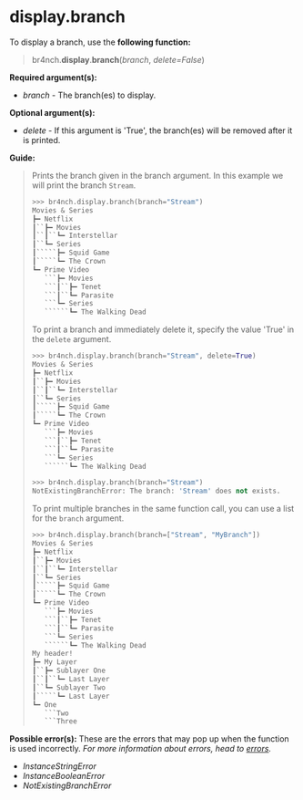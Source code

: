 # display.branch

To display a branch, use the **following function:**

> br4nch.**display**.**branch**(*branch*, *delete=False*)

**Required argument(s):**

- *branch* - The branch(es) to display.

**Optional argument(s):**

- *delete* - If this argument is 'True', the branch(es) will be removed after it is printed.

**Guide:**

> Prints the branch given in the branch argument. In this example we will print the branch `Stream`.
>
> ```python
> >>> br4nch.display.branch(branch="Stream")
> Movies & Series
> ┣━ Netflix
> ┃``┣━ Movies
> ┃``┃``┗━ Interstellar
> ┃``┗━ Series
> ┃`````┣━ Squid Game
> ┃`````┗━ The Crown
> ┗━ Prime Video
>    ```┣━ Movies
>    ```┃``┣━ Tenet
>    ```┃``┗━ Parasite
>    ```┗━ Series
>    ``````┗━ The Walking Dead
> ```
>
> To print a branch and immediately delete it, specify the value 'True' in the `delete` argument.
>
> ```python
> >>> br4nch.display.branch(branch="Stream", delete=True)
> Movies & Series
> ┣━ Netflix
> ┃``┣━ Movies
> ┃``┃``┗━ Interstellar
> ┃``┗━ Series
> ┃`````┣━ Squid Game
> ┃`````┗━ The Crown
> ┗━ Prime Video
>    ```┣━ Movies
>    ```┃``┣━ Tenet
>    ```┃``┗━ Parasite
>    ```┗━ Series
>    ``````┗━ The Walking Dead
> 
> >>> br4nch.display.branch(branch="Stream")
> NotExistingBranchError: The branch: 'Stream' does not exists.
> ```
>
> To print multiple branches in the same function call, you can use a list for the `branch` argument.
>
> ```python
> >>> br4nch.display.branch(branch=["Stream", "MyBranch"])
> Movies & Series
> ┣━ Netflix
> ┃``┣━ Movies
> ┃``┃``┗━ Interstellar
> ┃``┗━ Series
> ┃`````┣━ Squid Game
> ┃`````┗━ The Crown
> ┗━ Prime Video
>    ```┣━ Movies
>    ```┃``┣━ Tenet
>    ```┃``┗━ Parasite
>    ```┗━ Series
>    ``````┗━ The Walking Dead
> My header!
> ┣━ My Layer
> ┃``┣━ Sublayer One
> ┃``┃``┗━ Last Layer
> ┃``┗━ Sublayer Two
> ┃`````┗━ Last Layer
> ┗━ One
>    ```Two
>    ```Three
> ```

**Possible error(s):**
These are the errors that may pop up when the function is used incorrectly.
*For more information about errors, head to [errors](../../guides/errors.md).*

- *InstanceStringError*
- *InstanceBooleanError*
- *NotExistingBranchError*

